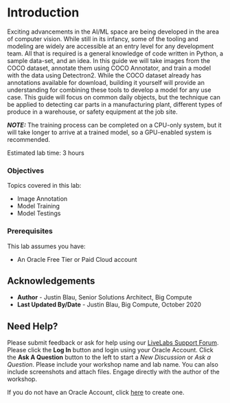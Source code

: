 # Introduction

Exciting advancements in the AI/ML space are being developed in the area of computer vision. While still in its infancy, some of the tooling and modeling are widely are accessible at an entry level for any development team. All that is required is a general knowledge of code written in Python, a sample data-set, and an idea. In this guide we will take images from the COCO dataset, annotate them using COCO Annotator, and train a model with the data using Detectron2. While the COCO dataset already has annotations available for download, building it yourself will provide an understanding for combining these tools to develop a model for any use case. This guide will focus on common daily objects, but the technique can be applied to detecting car parts in a manufacturing plant, different types of produce in a warehouse, or safety equipment at the job site.

***NOTE:*** The training process can be completed on a CPU-only system, but it will take longer to arrive at a trained model, so a GPU-enabled system is recommended.

Estimated lab time: 3 hours

### Objectives

Topics covered in this lab:
* Image Annotation
* Model Training
* Model Testings

### Prerequisites

This lab assumes you have:
- An Oracle Free Tier or Paid Cloud account

## Acknowledgements
* **Author** - Justin Blau, Senior Solutions Architect, Big Compute
* **Last Updated By/Date** - Justin Blau, Big Compute, October 2020

## Need Help?
Please submit feedback or ask for help using our [LiveLabs Support Forum](https://community.oracle.com/tech/developers/categories/artificialintelligence). Please click the **Log In** button and login using your Oracle Account. Click the **Ask A Question** button to the left to start a *New Discussion* or *Ask a Question*.  Please include your workshop name and lab name.  You can also include screenshots and attach files.  Engage directly with the author of the workshop.

If you do not have an Oracle Account, click [here](https://profile.oracle.com/myprofile/account/create-account.jspx) to create one.